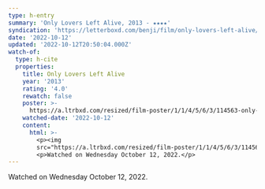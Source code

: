 ```yaml
---
type: h-entry
summary: 'Only Lovers Left Alive, 2013 - ★★★★'
syndication: 'https://letterboxd.com/benji/film/only-lovers-left-alive/'
date: '2022-10-12'
updated: '2022-10-12T20:50:04.000Z'
watch-of:
  type: h-cite
  properties:
    title: Only Lovers Left Alive
    year: '2013'
    rating: '4.0'
    rewatch: false
    poster: >-
      https://a.ltrbxd.com/resized/film-poster/1/1/4/5/6/3/114563-only-lovers-left-alive-0-600-0-900-crop.jpg?v=d6151d5d18
    watched-date: '2022-10-12'
    content:
      html: >-
        <p><img
        src="https://a.ltrbxd.com/resized/film-poster/1/1/4/5/6/3/114563-only-lovers-left-alive-0-600-0-900-crop.jpg?v=d6151d5d18"/></p>
        <p>Watched on Wednesday October 12, 2022.</p>
---
```

Watched on Wednesday October 12, 2022.
